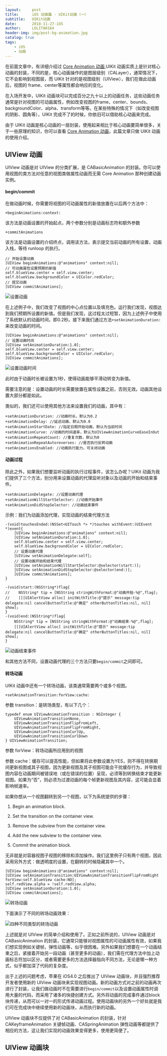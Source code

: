 ```yaml
---
layout:     post
title:      iOS 动画篇 - UIKit动画（一）
subtitle:   UIKit动画
date:       2018-11-27-iOS 
author:     LOLITA0164
header-img: img/post-bg-animation.jpg
catalog: true
tags: 
    - iOS
    - 动画
---
```


在前面文章中，有详细介绍过 [Core Animation 动画](http://luoliang.online/2018/11/19/iOS-%E5%8A%A8%E7%94%BB%E7%AF%87-Core-Animation/),UIKit 动画实质上是针对核心动画的封装，不同的是，核心动画操作的是图层级别（CALayer），通常情况下，它不会影响到视图层，而 UIKit 针对的是视图级别（UIView），我们在做此动画后，视图的 frame、center等属性都会响应的变化。

在入场开发中，UIKit 动画块可以完成百分之九十以上的动画任务，这些动画任务通常是针对视图的可动画属性，例如改变视图的frame、center、bounds、backgroundColor、alpha、transform等等。在某些特殊的情况下（如改变视图的阴影、圆角等），UIKit 完成不了的时候，你依旧可以借助核心动画来完成。

由于 UIKit 动画是核心动画的一层封装，使用起来相比于核心动画要简单很多，关于一些原理的知识，你可以查看 [Core Animation 动画](http://luoliang.online/2018/11/19/iOS-%E5%8A%A8%E7%94%BB%E7%AF%87-Core-Animation/)，此篇文章只做 UIKit 动画的使用介绍。


## UIView 动画

UIView 动画是对 UIView 的分类扩展，是 CABasicAnimation 的封装。你可以使用视图的类方法对任意的视图类做属性动画而无需 Core Animation 那种创建动画实例。

#### begin/commit

在做动画时候，你需要将视图的可动画属性的新值放置在以后两个方法中：

`+beginAnimations:context:`

该方法是动画设置的开始起点，两个参数分别是动画标志符和额外参数

`+commitAnimations`

该方法是动画设置的介绍终点，调用该方法，表示提交当前动画的所有设置，动画入栈，等待 runloop 的执行。

```
// 开始设置动画
[UIView beginAnimations:@"animations" context:nil];
// 可动画属性设置预期的新值
self.blueView.center = self.view.center;
self.blueView.backgroundColor = UIColor.redColor;
// 提交动画
[UIView commitAnimations];
```

![设置动画](https://ws1.sinaimg.cn/large/006tNbRwgy1fxtn0bvooeg308w03o3yc.gif)

在上述例子中，我们改变了视图的中心点位置以及填充色。运行我们发现，视图达到我们预期所设置的新值。但是我们发现，这过程太过短暂，因为上述例子中使用了系统默认的动画时间，即0.2秒。接下来我们通过方法`+setAnimationDuration:`来改变动画的时间。

```
[UIView beginAnimations:@"animations" context:nil];
// 设置动画时间
[UIView setAnimationDuration:1.0];
self.blueView.center = self.view.center;
self.blueView.backgroundColor = UIColor.redColor;
[UIView commitAnimations];
```

![设置动画时间](https://ws4.sinaimg.cn/large/006tNbRwgy1fxtn7hcivxg308w03uq2x.gif)

此时由于动画时长被设置为1秒，使得动画能够平滑动转变为新值。

需要注意的是：设置动画的时长需要放置在属性设置之前，否则无效。动画其他设置大部分都是如此。

类似的，我们还可以使用其他方法来设置我们的动画，其中有：

```
+setAnimationDuration: //动画时长，默认为0.2
+setAnimationDelay: //延迟动画，默认为0.0
+setAnimationStartDate: //指定日期开始动画，默认为当前时间
+setAnimationCurve: //动画的时间速率，默认为UIViewAnimationCurveEaseInOut
+setAnimationRepeatCount: //重复次数，默认为0
+setAnimationRepeatAutoreverses: //是否执行反转动画
+setAnimationsEnabled: //动画执行能力，可关闭动画
```

#### 动画过程

除此之外，如果我们想要监听动画的执行过程事件，该怎么办呢？UIKit 动画为我们提供了三个方法，别分用来设置动画的代理监听对象以及动画的开始和结束事件。

```
+setAnimationDelegate: //设置动画代理
+setAnimationWillStartSelector: //动画开始事件
+setAnimationDidStopSelector: //动画结束事件
```

示例：我们为动画添加代理，实现动画的结束代理方法

```
-(void)touchesEnded:(NSSet<UITouch *> *)touches withEvent:(UIEvent *)event{
    [UIView beginAnimations:@"animations" context:nil];
    [UIView setAnimationDuration:1.0];
    self.blueView.center = self.view.center;
    self.blueView.backgroundColor = UIColor.redColor;
    // 设置动画代理
    [UIView setAnimationDelegate:self];
    // 设置动画开始和结束代理
    [UIView setAnimationWillStartSelector:@selector(start:)];
    [UIView setAnimationDidStopSelector:@selector(end:)];
    [UIView commitAnimations];
}

-(void)start:(NSString*)flag{
//    NSString* tip = [NSString stringWithFormat:@"动画开始-%@",flag];
//    [[[UIAlertView alloc] initWithTitle:@"提示" message:tip delegate:nil cancelButtonTitle:@"确定" otherButtonTitles:nil, nil] show];
}
-(void)end:(NSString*)flag{
    NSString* tip = [NSString stringWithFormat:@"动画结束-%@",flag];
    [[[UIAlertView alloc] initWithTitle:@"提示" message:tip delegate:nil cancelButtonTitle:@"确定" otherButtonTitles:nil, nil] show];
}
```

![动画结束事件](https://ws1.sinaimg.cn/large/006tNbRwgy1fxtogb3jtyg308w05igml.gif)

和其他方法不同，设置动画代理的三个方法只要`begin/commit`之间即可。

#### 转场动画

UIKit 动画中还有一个转场动画，该类通常需要两个或多个视图。

```
+setAnimationTransition:forView:cache:
```

参数 transition：是转场类型，有以下几个：

```
typedef enum UIViewAnimationTransition : NSInteger {
    UIViewAnimationTransitionNone,
    UIViewAnimationTransitionFlipFromLeft,
    UIViewAnimationTransitionFlipFromRight,
    UIViewAnimationTransitionCurlUp,
    UIViewAnimationTransitionCurlDown
} UIViewAnimationTransition;
```

参数 forView：转场动画所应用到的视图

参数 cache：缓存可以提高性能，但如果将此参数设置为YES，则不得在转换期间更新视图或其子视图，因为更新视图及其子视图可能会干扰缓存行为，并导致视图内容在动画期间被错误地（或在错误的位置）呈现，必须等到转换结束才能更新视图。如果为“否”，则必须为过渡动画的每个帧更新视图及其内容，这可能会显着影响帧速率。

如果你想从一个视图翻转到另一个视图，以下为系统提供的步骤：

1. Begin an animation block.

2. Set the transition on the container view.

3. Remove the subview from the container view.

4. Add the new subview to the container view.

5. Commit the animation block.

无非就是对容器视图子视图的移除和添加操作。我们这里例子只有两个视图，因此采用另外方式：做透明度的设置，在翻转的时候隐藏其中一个。

```
[UIView beginAnimations:@"animations" context:nil];
[UIView setAnimationTransition:UIViewAnimationTransitionFlipFromRight forView:self.blueView cache:NO];
self.redView.alpha = !self.redView.alpha;
[UIView setAnimationDuration:1.0];
[UIView commitAnimations];
```

![转场动画](https://ws1.sinaimg.cn/large/006tNbRwgy1fxtp2f7cbsg308w06sgmt.gif)

下面演示了不同的转场动画效果：

![四种不同类型的转场动画](https://ws4.sinaimg.cn/large/006tNbRwgy1fxtrl722hqg308w06sdkq.gif)


上述就是对 UIView 的简单介绍和使用了。正如之前所说的，UIView 动画是对 CABasicAnimation 的封装，它通常只能够对视图属性的可动画属性有效，如果我们想实现例如关键帧，弹性动画等，似乎很困难。另外如果我们想要在一个动画结束之后，紧接着开始另一段动画（甚至更多的动画），我们需在代理方法中加上动画标志符加以区分，或者需要更多的方法选择器指向不同方法，无论是哪一种方式，似乎都加深了代码的复杂度。

出于上述的问题考虑，苹果在 iOS4.0 之后推出了 UIView 动画块，并且强烈推荐开发者使用新的 UIView 动画块来实现视图动画。新的动画方式对之前的动画再次进行了封装，让我们做动画时不在需要进行`begin/commit`以及设置动画属性时调用大量的代码，而采用了诸多的快捷创建方式。另外将动画的完成事件通过block块传递，从而可以一对一的形式传递动画过程。使用动画块的另外一个好处就是我们可在完成块中继续使用新的动画块，从而执行新的动画。

UIView 动画块不仅提供了对 CABasicAnimation 的封装，针对 CAKeyframeAnimation 关键帧动画、CASpringAnimation 弹性动画等都提供了相应的方法，这让我们实现的动画效果变得更多，使用更简便了。


## UIView 动画块




































